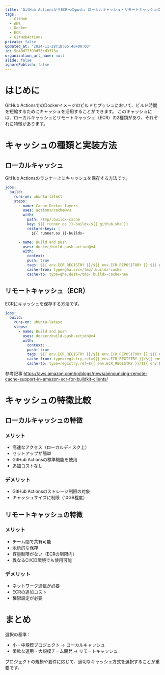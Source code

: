 ```yaml
---
title: 'GitHub ActionsからECRへのpush: ローカルキャッシュ・リモートキャッシュの違い'
tags:
  - GitHub
  - AWS
  - Docker
  - ECR
  - GitHubActions
private: false
updated_at: '2024-11-28T18:05:40+09:00'
id: 5e48d77398d53cd3373a
organization_url_name: null
slide: false
ignorePublish: false
---
```

# はじめに

GitHub ActionsでのDockerイメージのビルドとプッシュにおいて、ビルド時間を短縮するためにキャッシュを活用することができます。
このキャッシュには、ローカルキャッシュとリモートキャッシュ（ECR）の2種類があり、それぞれに特徴があります。

# キャッシュの種類と実装方法

## ローカルキャッシュ
GitHub Actionsのランナー上にキャッシュを保存する方法です。

```yaml
jobs:
  build:
    runs-on: ubuntu-latest
    steps:
      - name: Cache Docker layers
        uses: actions/cache@v3
        with:
          path: /tmp/.buildx-cache
          key: ${{ runner.os }}-buildx-${{ github.sha }}
          restore-keys: |
            ${{ runner.os }}-buildx-

      - name: Build and push
        uses: docker/build-push-action@v4
        with:
          context: .
          push: true
          tags: ${{ env.ECR_REGISTRY }}/${{ env.ECR_REPOSITORY }}:${{ github.sha }}
          cache-from: type=gha,src=/tmp/.buildx-cache
          cache-to: type=gha,dest=/tmp/.buildx-cache-new
```

## リモートキャッシュ（ECR）
ECRにキャッシュを保存する方法です。

```yaml
jobs:
  build:
    runs-on: ubuntu-latest
    steps:
      - name: Build and push
        uses: docker/build-push-action@v4
        with:
          context: .
          push: true
          tags: ${{ env.ECR_REGISTRY }}/${{ env.ECR_REPOSITORY }}:${{ github.sha }}
          cache-from: type=registry,ref=${{ env.ECR_REGISTRY }}/${{ env.ECR_REPOSITORY }}:buildcache
          cache-to: type=registry,ref=${{ env.ECR_REGISTRY }}/${{ env.ECR_REPOSITORY }}:buildcache,mode=max
```

参考記事
https://aws.amazon.com/jp/blogs/news/announcing-remote-cache-support-in-amazon-ecr-for-buildkit-clients/ 

# キャッシュの特徴比較

## ローカルキャッシュの特徴
### メリット
- 高速なアクセス（ローカルディスク上）
- セットアップが簡単
- GitHub Actionsの標準機能を使用
- 追加コストなし

### デメリット
- GitHub Actionsのストレージ制限の対象
- キャッシュサイズに制限（10GB程度）

## リモートキャッシュの特徴
### メリット
- チーム間で共有可能
- 永続的な保存
- 容量制限がない（ECRの制限内）
- 異なるCI/CD環境でも使用可能

### デメリット
- ネットワーク通信が必要
- ECRの追加コスト
- 権限設定が必要

# まとめ

選択の基準：
- 小・中規模プロジェクト → ローカルキャッシュ
- 柔軟な運用・大規模チーム開発 → リモートキャッシュ

プロジェクトの規模や要件に応じて、適切なキャッシュ方式を選択することが重要です。

